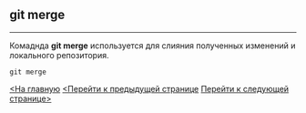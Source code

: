 ## git merge

---
Комаднда **git merge** используется для слияния полученных изменений и локального репозитория.

```bash=
git merge
```

[<На главную](/.readme.md)
[<Перейти к предыдущей странице](./fetch.md)
[Перейти к следующей странице>](./pull.md)
